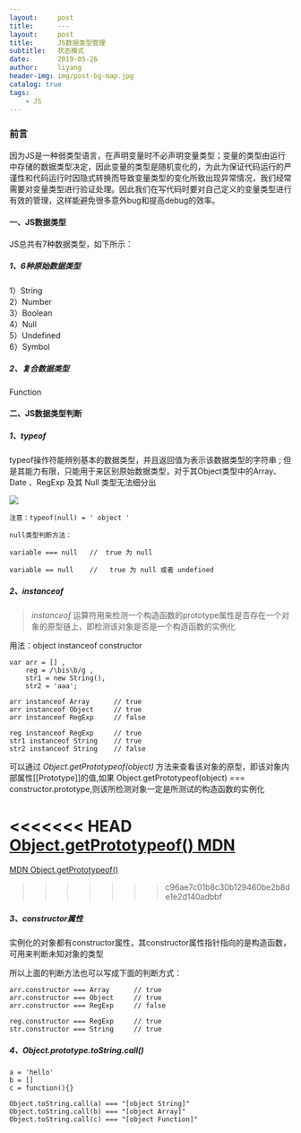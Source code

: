 ```yaml
---
layout:     post
title:      ---
layout:     post
title:      JS数据类型管理
subtitle:   状态模式
date:       2019-05-26
author:     liyang
header-img: img/post-bg-map.jpg
catalog: true
tags:
    - JS
---
```


### 前言
因为JS是一种弱类型语言，在声明变量时不必声明变量类型；变量的类型由运行中存储的数据类型决定，因此变量的类型是随机变化的，为此为保证代码运行的严谨性和代码运行时因隐式转换而导致变量类型的变化所致出现异常情况，我们经常需要对变量类型进行验证处理。因此我们在写代码时要对自己定义的变量类型进行有效的管理，这样能避免很多意外bug和提高debug的效率。

#### 一、JS数据类型
JS总共有7种数据类型，如下所示：

##### 1、6种原始数据类型
1）String  
2）Number  
3）Boolean  
4）Null  
5）Undefined  
6）Symbol

##### 2、复合数据类型
Function


#### 二、JS数据类型判断
##### 1、typeof
typeof操作符能辨别基本的数据类型，并且返回值为表示该数据类型的字符串 ; 但是其能力有限，只能用于来区别原始数据类型，对于其Object类型中的Array、Date 、RegExp 及其 Null 类型无法细分出

![](http://dev.fenzhitech.com/res/38c0a5317dd281fad14aa63c52a1817f.jpg)


```
注意：typeof(null) = ' object '  

null类型判断方法：

variable === null   //  true 为 null

variable == null    //   true 为 null 或者 undefined

```

##### 2、instanceof

> *instanceof* 运算符用来检测一个构造函数的prototype属性是否存在一个对象的原型链上，即检测该对象是否是一个构造函数的实例化

用法：object instanceof constructor

```
var arr = [] ,
    reg = /\bis\b/g ,
    str1 = new String(),
    str2 = 'aaa';

arr instanceof Array      // true
arr instanceof Object     // true
arr instanceof RegExp     // false

reg instanceof RegExp     // true
str1 instanceof String    // true
str2 instanceof String    // false

```

可以通过 *Object.getPrototypeof(object)* 方法来查看该对象的原型，即该对象内部属性[[Prototype]]的值,如果 Object.getPrototypeof(object) === constructor.prototype,则该所检测对象一定是所测试的构造函数的实例化

<<<<<<< HEAD
[Object.getPrototypeof() MDN](https://developer.mozilla.org/zh-CN/docs/Web/JavaScript/Reference/Global_Objects/Object/getprototypeof)
=======
[MDN  Object.getPrototypeof()](https://developer.mozilla.org/zh-CN/docs/Web/JavaScript/Reference/Global_Objects/Object/getprototypeof)
>>>>>>> c96ae7c01b8c30b129460be2b8de1e2d140adbbf

##### 3、constructor属性

实例化的对象都有constructor属性，其constructor属性指针指向的是构造函数，可用来判断未知对象的类型

所以上面的判断方法也可以写成下面的判断方式：

```
arr.constructor === Array      // true
arr.constructor === Object     // true
arr.constructor === RegExp     // false

reg.constructor === RegExp     // true
str.constructor === String     // true

```

##### 4、Object.prototype.toString.call()　

```
a = 'hello'
b = []
c = function(){}

Object.toString.call(a) === "[object String]"
Object.toString.call(b) === "[object Array]"
Object.toString.call(c) === "[object Function]"

```
